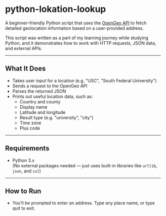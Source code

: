 # python-lokation-lookup

A beginner-friendly Python script that uses the [OpenGeo API](https://py4e-data.dr-chuck.net/opengeo?) to fetch detailed geolocation information based on a user-provided address.

This script was written as a part of my learning journey while studying Python, and it demonstrates how to work with HTTP requests, JSON data, and external APIs.

---

## What It Does

- Takes user input for a location (e.g. "USC", "South Federal University")
- Sends a request to the OpenGeo API
- Parses the returned JSON
- Prints out useful location data, such as:
  - Country and county
  - Display name
  - Latitude and longitude
  - Result type (e.g. "university", "city")
  - Time zone
  - Plus code

---

## Requirements

- Python 3.x  
(No external packages needed — just uses built-in libraries like `urllib`, `json`, and `ssl`)

---

## How to Run
- You’ll be prompted to enter an address. Type any place name, or type quit to exit.
